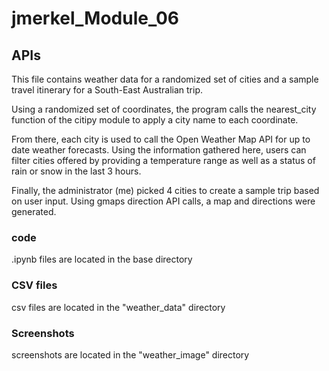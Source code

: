 # jmerkel_Module_06
## APIs
This file contains weather data for a randomized set of cities and a sample travel itinerary for a South-East Australian trip.

Using a randomized set of coordinates, the program calls the nearest_city function of the citipy module to apply a city name to each coordinate.

From there, each city is used to call the Open Weather Map API for up to date weather forecasts. Using the information gathered here, users can filter cities offered by providing a temperature range as well as a status of rain or snow in the last 3 hours.

Finally, the administrator (me) picked 4 cities to create a sample trip based on user input. Using gmaps direction API calls, a map and directions were generated. 

### code
.ipynb files are located in the base directory

### CSV files
csv files are located in the "weather_data" directory

### Screenshots
screenshots are located in the "weather_image" directory

